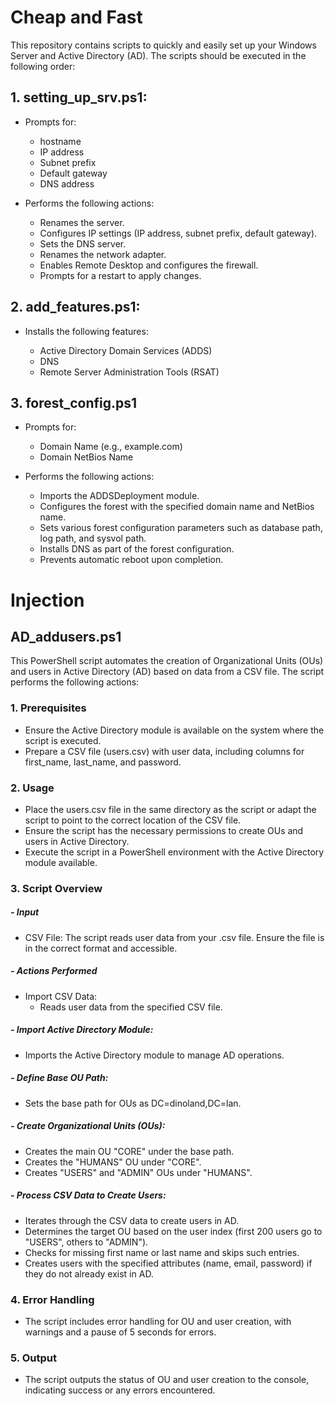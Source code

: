 # Cheap and Fast 

This repository contains scripts to quickly and easily set up your Windows Server and Active Directory (AD). The scripts should be executed in the following order:

## 1. setting_up_srv.ps1:
- Prompts for:

    - hostname
    - IP address
    - Subnet prefix
    - Default gateway
    - DNS address

- Performs the following actions: 

    - Renames the server.
    - Configures IP settings (IP address, subnet prefix, default gateway).
    - Sets the DNS server.
    - Renames the network adapter.
    - Enables Remote Desktop and configures the firewall.
    - Prompts for a restart to apply changes.


## 2. add_features.ps1:
- Installs the following features:

    - Active Directory Domain Services (ADDS)
    - DNS
    - Remote Server Administration Tools (RSAT)

## 3. forest_config.ps1
- Prompts for: 

    - Domain Name (e.g., example.com)
    - Domain NetBios Name

- Performs the following actions:

    - Imports the ADDSDeployment module.
    - Configures the forest with the specified domain name and NetBios name.
    - Sets various forest configuration parameters such as database path, log    path, and sysvol path.
    - Installs DNS as part of the forest configuration.
    - Prevents automatic reboot upon completion.


# Injection

## AD_addusers.ps1

This PowerShell script automates the creation of Organizational Units (OUs) and users in Active Directory (AD) based on data from a CSV file. The script performs the following actions:

### 1. Prerequisites

- Ensure the Active Directory module is available on the system where the script is executed.
- Prepare a CSV file (users.csv) with user data, including columns for first_name, last_name, and password.

### 2. Usage

- Place the users.csv file in the same directory as the script or adapt the script to point to the correct location of the CSV file.
- Ensure the script has the necessary permissions to create OUs and users in Active Directory.
- Execute the script in a PowerShell environment with the Active Directory module available.

### 3. Script Overview

##### - Input

- CSV File: The script reads user data from your .csv file. Ensure the file is in the correct format and accessible.


##### - Actions Performed

- Import CSV Data:
    - Reads user data from the specified CSV file.

##### - Import Active Directory Module:

- Imports the Active Directory module to manage AD operations.

##### - Define Base OU Path:

- Sets the base path for OUs as DC=dinoland,DC=lan.

##### - Create Organizational Units (OUs):

- Creates the main OU "CORE" under the base path.
- Creates the "HUMANS" OU under "CORE".
- Creates "USERS" and "ADMIN" OUs under "HUMANS".

##### - Process CSV Data to Create Users:

- Iterates through the CSV data to create users in AD.
- Determines the target OU based on the user index (first 200 users go to "USERS", others to "ADMIN").
- Checks for missing first name or last name and skips such entries.
- Creates users with the specified attributes (name, email, password) if they do not already exist in AD.

### 4. Error Handling

- The script includes error handling for OU and user creation, with warnings and a pause of 5 seconds for errors.

### 5. Output

- The script outputs the status of OU and user creation to the console, indicating success or any errors encountered.


